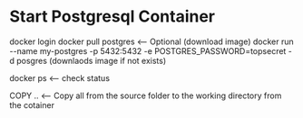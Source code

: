 # Start Postgresql Container

docker login
docker pull postgres <-- Optional (download image)
docker run --name my-postgres -p 5432:5432 -e POSTGRES_PASSWORD=topsecret -d posgres (downlaods image if not exists)

docker ps <-- check status


COPY .. <-- Copy all from the source folder to the working directory from the cotainer
